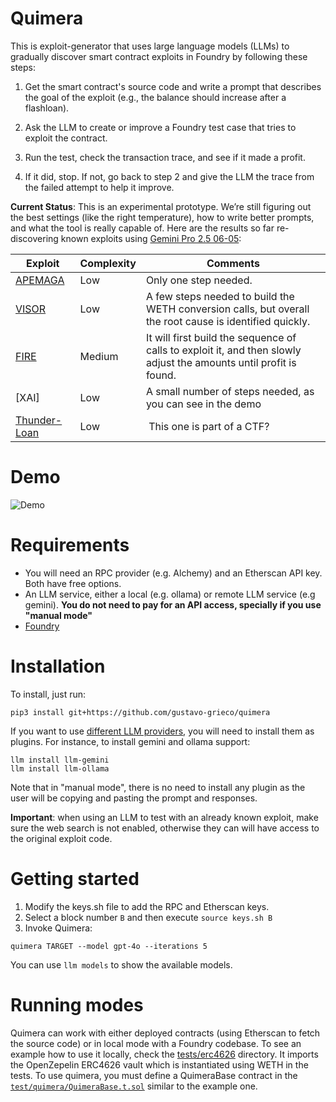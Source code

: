 # Quimera

This is exploit-generator that uses large language models (LLMs) to gradually discover smart contract exploits in Foundry by following these steps:

1. Get the smart contract's source code and write a prompt that describes the goal of the exploit (e.g., the balance should increase after a flashloan).

2. Ask the LLM to create or improve a Foundry test case that tries to exploit the contract.

3. Run the test, check the transaction trace, and see if it made a profit.

4. If it did, stop. If not, go back to step 2 and give the LLM the trace from the failed attempt to help it improve.

**Current Status**: This is an experimental prototype. We’re still figuring out the best settings (like the right temperature), how to write better prompts, and what the tool is really capable of. Here are the results so far re-discovering known exploits using [Gemini Pro 2.5 06-05](https://blog.google/products/gemini/gemini-2-5-pro-latest-preview/):

| Exploit   | Complexity | Comments |
|-----------|------------|----------|
|[APEMAGA](https://github.com/SunWeb3Sec/DeFiHackLabs/blob/dc2cf9e53e9ccaf2eaf9806bad7cd914edefb41b/src/test/2024-06/APEMAGA_exp.sol#L23) | Low    | Only one step needed.|
|[VISOR](https://github.com/SunWeb3Sec/DeFiHackLabs/blob/34cce572d25175ca915445f2ce7f7fbbb7cb593b/src/test/2021-12/Visor_exp.sol#L10)     | Low    | A few steps needed to build the WETH conversion calls, but overall the root cause is identified quickly. |
| [FIRE](https://github.com/SunWeb3Sec/DeFiHackLabs/blob/b3738a7fdffa4b0fc5b34237e70eec2890e54878/src/test/2024-10/FireToken_exp.sol)     | Medium | It will first build the sequence of calls to exploit it, and then slowly adjust the amounts until profit is found. |
| [XAI]  | Low    | A small number of steps needed, as you can see in the demo |
| [Thunder-Loan](https://github.com/Cyfrin/2023-11-Thunder-Loan) | Low | This one is part of a CTF? |

# Demo

![Demo](https://i.imgur.com/3Xw7vb8.gif)

# Requirements

* You will need an RPC provider (e.g. Alchemy) and an Etherscan API key. Both have free options.
* An LLM service, either a local (e.g. ollama) or remote LLM service (e.g gemini). **You do not need to pay for an API access, specially if you use "manual mode"**
* [Foundry](https://book.getfoundry.sh/)

# Installation

To install, just run:

```
pip3 install git+https://github.com/gustavo-grieco/quimera
```

If you want to use [different LLM providers](https://llm.datasette.io/en/stable/plugins/directory.html#plugin-directory), you will need to install them as plugins. For instance, to install gemini and ollama support:

```
llm install llm-gemini
llm install llm-ollama
```

Note that in "manual mode", there is no need to install any plugin as the user will be copying and pasting the prompt and responses.

**Important**: when using an LLM to test with an already known exploit, make sure the web search is not enabled, otherwise they can will have access to the original exploit code.

# Getting started

1. Modify the keys.sh file to add the RPC and Etherscan keys.
2. Select a block number `B` and then execute `source keys.sh B`
3. Invoke Quimera:

```
quimera TARGET --model gpt-4o --iterations 5
```

You can use `llm models` to show the available models.

# Running modes

Quimera can work with either deployed contracts (using Etherscan to fetch the source code) or in local mode with a Foundry codebase. To see an example how to use it locally, check the [tests/erc4626](tests/erc4626) directory. It imports the OpenZepelin ERC4626 vault which is instantiated using WETH in the tests. To use quimera, you must define a QuimeraBase contract in the [`test/quimera/QuimeraBase.t.sol`](tests/erc4626/test/quimera/QuimeraBase.t.sol) similar to the example one.
